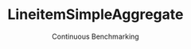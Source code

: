 ---
layout: docu
title: LineitemSimpleAggregate
subtitle: Continuous Benchmarking
selected: Aggregate
expanded: Benchmarking
benchmark: /individual_results/LineitemSimpleAggregate.html
---